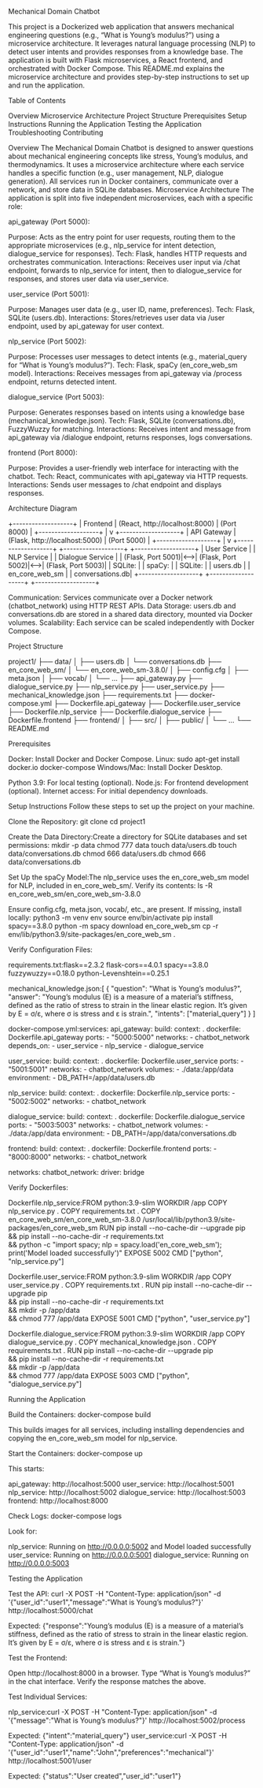 Mechanical Domain Chatbot

This project is a Dockerized web application that answers mechanical engineering questions (e.g., “What is Young’s modulus?”) using a microservice architecture. It leverages natural language processing (NLP) to detect user intents and provides responses from a knowledge base. The application is built with Flask microservices, a React frontend, and orchestrated with Docker Compose.
This README.md explains the microservice architecture and provides step-by-step instructions to set up and run the application.


Table of Contents

Overview
Microservice Architecture
Project Structure
Prerequisites
Setup Instructions
Running the Application
Testing the Application
Troubleshooting
Contributing

Overview
The Mechanical Domain Chatbot is designed to answer questions about mechanical engineering concepts like stress, Young’s modulus, and thermodynamics. It uses a microservice architecture where each service handles a specific function (e.g., user management, NLP, dialogue generation). All services run in Docker containers, communicate over a network, and store data in SQLite databases.
Microservice Architecture
The application is split into five independent microservices, each with a specific role:

api_gateway (Port 5000):

Purpose: Acts as the entry point for user requests, routing them to the appropriate microservices (e.g., nlp_service for intent detection, dialogue_service for responses).
Tech: Flask, handles HTTP requests and orchestrates communication.
Interactions: Receives user input via /chat endpoint, forwards to nlp_service for intent, then to dialogue_service for responses, and stores user data via user_service.


user_service (Port 5001):

Purpose: Manages user data (e.g., user ID, name, preferences).
Tech: Flask, SQLite (users.db).
Interactions: Stores/retrieves user data via /user endpoint, used by api_gateway for user context.


nlp_service (Port 5002):

Purpose: Processes user messages to detect intents (e.g., material_query for “What is Young’s modulus?”).
Tech: Flask, spaCy (en_core_web_sm model).
Interactions: Receives messages from api_gateway via /process endpoint, returns detected intent.


dialogue_service (Port 5003):

Purpose: Generates responses based on intents using a knowledge base (mechanical_knowledge.json).
Tech: Flask, SQLite (conversations.db), FuzzyWuzzy for matching.
Interactions: Receives intent and message from api_gateway via /dialogue endpoint, returns responses, logs conversations.


frontend (Port 8000):

Purpose: Provides a user-friendly web interface for interacting with the chatbot.
Tech: React, communicates with api_gateway via HTTP requests.
Interactions: Sends user messages to /chat endpoint and displays responses.



Architecture Diagram






+-------------------+
|     Frontend      |  (React, http://localhost:8000)
|     (Port 8000)   |
+-------------------+
          |
          v
+-------------------+
|    API Gateway    |  (Flask, http://localhost:5000)
|     (Port 5000)   |
+-------------------+
          |
          v
+-------------------+    +-------------------+    +-------------------+
|    User Service   |    |    NLP Service    |    | Dialogue Service  |
| (Flask, Port 5001)|<-->| (Flask, Port 5002)|<-->| (Flask, Port 5003)|
|   SQLite:         |    |   spaCy:          |    |   SQLite:         |
|   users.db        |    |   en_core_web_sm  |    |   conversations.db|
+-------------------+    +-------------------+    +-------------------+


Communication: Services communicate over a Docker network (chatbot_network) using HTTP REST APIs.
Data Storage: users.db and conversations.db are stored in a shared data directory, mounted via Docker volumes.
Scalability: Each service can be scaled independently with Docker Compose.

Project Structure


project1/
├── data/
│   ├── users.db
│   └── conversations.db
├── en_core_web_sm/
│   └── en_core_web_sm-3.8.0/
│       ├── config.cfg
│       ├── meta.json
│       ├── vocab/
│       └── ...
├── api_gateway.py
├── dialogue_service.py
├── nlp_service.py
├── user_service.py
├── mechanical_knowledge.json
├── requirements.txt
├── docker-compose.yml
├── Dockerfile.api_gateway
├── Dockerfile.user_service
├── Dockerfile.nlp_service
├── Dockerfile.dialogue_service
├── Dockerfile.frontend
├── frontend/
│   ├── src/
│   ├── public/
│   └── ...
└── README.md

Prerequisites

Docker: Install Docker and Docker Compose.
Linux: sudo apt-get install docker.io docker-compose
Windows/Mac: Install Docker Desktop.


Python 3.9: For local testing (optional).
Node.js: For frontend development (optional).
Internet access: For initial dependency downloads.

Setup Instructions
Follow these steps to set up the project on your machine.

Clone the Repository:
git clone <repository-url>
cd project1


Create the Data Directory:Create a directory for SQLite databases and set permissions:
mkdir -p data
chmod 777 data
touch data/users.db
touch data/conversations.db
chmod 666 data/users.db
chmod 666 data/conversations.db


Set Up the spaCy Model:The nlp_service uses the en_core_web_sm model for NLP, included in en_core_web_sm/. Verify its contents:
ls -R en_core_web_sm/en_core_web_sm-3.8.0

Ensure config.cfg, meta.json, vocab/, etc., are present. If missing, install locally:
python3 -m venv env
source env/bin/activate
pip install spacy==3.8.0
python -m spacy download en_core_web_sm
cp -r env/lib/python3.9/site-packages/en_core_web_sm .


Verify Configuration Files:

requirements.txt:flask==2.3.2
flask-cors==4.0.1
spacy==3.8.0
fuzzywuzzy==0.18.0
python-Levenshtein==0.25.1


mechanical_knowledge.json:[
    {
        "question": "What is Young’s modulus?",
        "answer": "Young’s modulus (E) is a measure of a material’s stiffness, defined as the ratio of stress to strain in the linear elastic region. It’s given by E = σ/ε, where σ is stress and ε is strain.",
        "intents": ["material_query"]
    }
]


docker-compose.yml:services:
  api_gateway:
    build:
      context: .
      dockerfile: Dockerfile.api_gateway
    ports:
      - "5000:5000"
    networks:
      - chatbot_network
    depends_on:
      - user_service
      - nlp_service
      - dialogue_service

  user_service:
    build:
      context: .
      dockerfile: Dockerfile.user_service
    ports:
      - "5001:5001"
    networks:
      - chatbot_network
    volumes:
      - ./data:/app/data
    environment:
      - DB_PATH=/app/data/users.db

  nlp_service:
    build:
      context: .
      dockerfile: Dockerfile.nlp_service
    ports:
      - "5002:5002"
    networks:
      - chatbot_network

  dialogue_service:
    build:
      context: .
      dockerfile: Dockerfile.dialogue_service
    ports:
      - "5003:5003"
    networks:
      - chatbot_network
    volumes:
      - ./data:/app/data
    environment:
      - DB_PATH=/app/data/conversations.db

  frontend:
    build:
      context: .
      dockerfile: Dockerfile.frontend
    ports:
      - "8000:8000"
    networks:
      - chatbot_network

networks:
  chatbot_network:
    driver: bridge




Verify Dockerfiles:

Dockerfile.nlp_service:FROM python:3.9-slim
WORKDIR /app
COPY nlp_service.py .
COPY requirements.txt .
COPY en_core_web_sm/en_core_web_sm-3.8.0 /usr/local/lib/python3.9/site-packages/en_core_web_sm
RUN pip install --no-cache-dir --upgrade pip \
    && pip install --no-cache-dir -r requirements.txt \
    && python -c "import spacy; nlp = spacy.load('en_core_web_sm'); print('Model loaded successfully')"
EXPOSE 5002
CMD ["python", "nlp_service.py"]


Dockerfile.user_service:FROM python:3.9-slim
WORKDIR /app
COPY user_service.py .
COPY requirements.txt .
RUN pip install --no-cache-dir --upgrade pip \
    && pip install --no-cache-dir -r requirements.txt \
    && mkdir -p /app/data \
    && chmod 777 /app/data
EXPOSE 5001
CMD ["python", "user_service.py"]


Dockerfile.dialogue_service:FROM python:3.9-slim
WORKDIR /app
COPY dialogue_service.py .
COPY mechanical_knowledge.json .
COPY requirements.txt .
RUN pip install --no-cache-dir --upgrade pip \
    && pip install --no-cache-dir -r requirements.txt \
    && mkdir -p /app/data \
    && chmod 777 /app/data
EXPOSE 5003
CMD ["python", "dialogue_service.py"]





Running the Application

Build the Containers:
docker-compose build

This builds images for all services, including installing dependencies and copying the en_core_web_sm model for nlp_service.

Start the Containers:
docker-compose up

This starts:

api_gateway: http://localhost:5000
user_service: http://localhost:5001
nlp_service: http://localhost:5002
dialogue_service: http://localhost:5003
frontend: http://localhost:8000


Check Logs:
docker-compose logs

Look for:

nlp_service: Running on http://0.0.0.0:5002 and Model loaded successfully
user_service: Running on http://0.0.0.0:5001
dialogue_service: Running on http://0.0.0.0:5003



Testing the Application

Test the API:
curl -X POST -H "Content-Type: application/json" -d '{"user_id":"user1","message":"What is Young’s modulus?"}' http://localhost:5000/chat

Expected:
{"response":"Young’s modulus (E) is a measure of a material’s stiffness, defined as the ratio of stress to strain in the linear elastic region. It’s given by E = σ/ε, where σ is stress and ε is strain."}


Test the Frontend:

Open http://localhost:8000 in a browser.
Type “What is Young’s modulus?” in the chat interface.
Verify the response matches the above.


Test Individual Services:

nlp_service:curl -X POST -H "Content-Type: application/json" -d '{"message":"What is Young’s modulus?"}' http://localhost:5002/process

Expected: {"intent":"material_query"}
user_service:curl -X POST -H "Content-Type: application/json" -d '{"user_id":"user1","name":"John","preferences":"mechanical"}' http://localhost:5001/user

Expected: {"status":"User created","user_id":"user1"}


